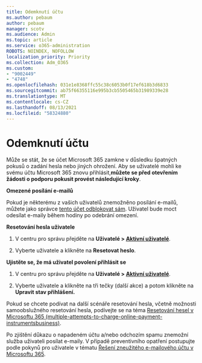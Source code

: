 ```yaml
---
title: Odemknutí účtu
ms.author: pebaum
author: pebaum
manager: scotv
ms.audience: Admin
ms.topic: article
ms.service: o365-administration
ROBOTS: NOINDEX, NOFOLLOW
localization_priority: Priority
ms.collection: Adm_O365
ms.custom:
- "9002449"
- "4748"
ms.openlocfilehash: 031e1e8368ffc55c38c6053b0f17ef618b3d6833
ms.sourcegitcommit: ab75f66355116e995b3cb5505465b31989339e28
ms.translationtype: MT
ms.contentlocale: cs-CZ
ms.lasthandoff: 08/13/2021
ms.locfileid: "58324880"
---
```

# <a name="unlocking-an-account"></a>Odemknutí účtu

Může se stát, že se účet Microsoft 365 zamkne v důsledku špatných pokusů o zadání hesla nebo jiných ohrožení. Aby se uživatelé mohli ke svému účtu Microsoft 365 znovu přihlásit,**můžete se před otevřením žádosti o podporu pokusit provést následující kroky**. 

**Omezené posílání e-mailů**

Pokud je některému z vašich uživatelů znemožněno posílání e-mailů, můžete jako správce [tento účet odblokovat sám](https://docs.microsoft.com/microsoft-365/security/office-365-security/removing-user-from-restricted-users-portal-after-spam). Uživatel bude moct odesílat e-maily během hodiny po odebrání omezení.

**Resetování hesla uživatele**

1. V centru pro správu přejděte na **Uživatelé > [Aktivní uživatelé](https://admin.microsoft.com/Adminportal/Home?source=applauncher#/users)**.

2. Vyberte uživatele a klikněte na **Resetovat heslo**.

**Ujistěte se, že má uživatel povolení přihlásit se**

1. V centru pro správu přejděte na **Uživatelé > [Aktivní uživatelé](https://admin.microsoft.com/Adminportal/Home?source=applauncher#/users)**.

2. Vyberte uživatele a klikněte na tři tečky (další akce) a potom klikněte na **Upravit stav přihlášení.**

Pokud se chcete podívat na další scénáře resetování hesla, včetně možnosti samoobslužného resetování hesla, podívejte se na téma [Resetování hesel v Microsoftu 365 (multiple-attempts-to-charge-online-payment-instrumentsbusiness)](https://docs.microsoft.com/microsoft-365/admin/add-users/reset-passwords).

Po zjištění důkazu o napadeném účtu a/nebo odchozím spamu znemožní služba uživateli posílat e-maily. V případě preventivního opatření postupujte podle pokynů pro uživatele v tématu [Řešení zneužitého e-mailového účtu v Microsoftu 365](https://docs.microsoft.com/microsoft-365/security/office-365-security/responding-to-a-compromised-email-account).
